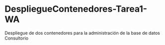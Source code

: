 # DespliegueContenedores-Tarea1-WA
Despliegue de dos contenedores para la administración de la base de datos Consultorio
